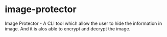 # image-protector
Image Protector - A CLI tool which allow the user to hide the information in image. And it is alos able to encrypt and decrypt the image.
